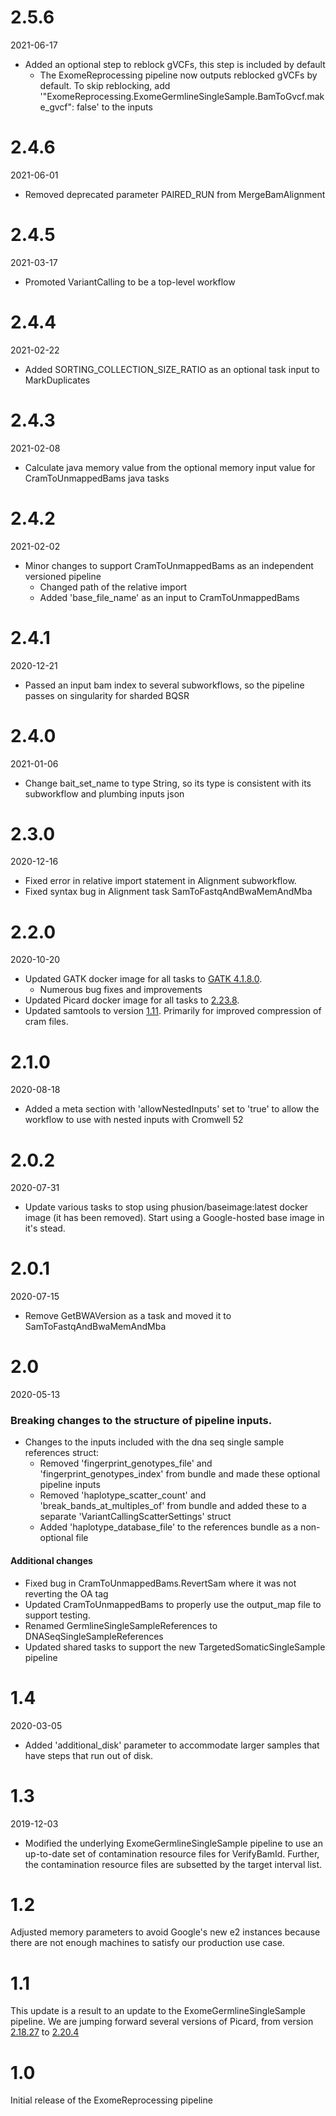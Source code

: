 # 2.5.6
2021-06-17 

* Added an optional step to reblock gVCFs, this step is included by default
    * The ExomeReprocessing pipeline now outputs reblocked gVCFs by default. To skip reblocking, add '"ExomeReprocessing.ExomeGermlineSingleSample.BamToGvcf.make_gvcf": false' to the inputs

# 2.4.6
2021-06-01 

* Removed deprecated parameter PAIRED_RUN from MergeBamAlignment

# 2.4.5
2021-03-17

* Promoted VariantCalling to be a top-level workflow

# 2.4.4
2021-02-22

* Added SORTING_COLLECTION_SIZE_RATIO as an optional task input to MarkDuplicates

# 2.4.3
2021-02-08

* Calculate java memory value from the optional memory input value for CramToUnmappedBams java tasks

# 2.4.2
2021-02-02

* Minor changes to support CramToUnmappedBams as an independent versioned pipeline
    * Changed path of the relative import
    * Added 'base_file_name' as an input to CramToUnmappedBams

# 2.4.1
2020-12-21

* Passed an input bam index to several subworkflows, so the pipeline passes on singularity for sharded BQSR

# 2.4.0
2021-01-06

* Change bait_set_name to type String, so its type is consistent with its subworkflow and plumbing inputs json

# 2.3.0
2020-12-16

* Fixed error in relative import statement in Alignment subworkflow.
* Fixed syntax bug in Alignment task SamToFastqAndBwaMemAndMba

# 2.2.0
2020-10-20

* Updated GATK docker image for all tasks to [GATK 4.1.8.0](https://github.com/broadinstitute/gatk/releases/tag/4.1.8.0).
    * Numerous bug fixes and improvements
* Updated Picard docker image for all tasks to [2.23.8](https://github.com/broadinstitute/picard/releases/tag/2.23.8).
* Updated samtools to version [1.11](https://github.com/samtools/samtools/releases/tag/1.11).  Primarily for improved compression of cram files.

# 2.1.0
2020-08-18

* Added a meta section with 'allowNestedInputs' set to 'true' to allow the workflow to use with nested inputs with Cromwell 52

# 2.0.2
2020-07-31

* Update various tasks to stop using phusion/baseimage:latest docker image (it has been removed).  Start using a Google-hosted base image in it's stead.

# 2.0.1
2020-07-15

* Remove GetBWAVersion as a task and moved it to SamToFastqAndBwaMemAndMba

# 2.0 
2020-05-13

### Breaking changes to the structure of pipeline inputs. 
* Changes to the inputs included with the dna seq single sample references struct:
    * Removed 'fingerprint_genotypes_file' and 'fingerprint_genotypes_index' from bundle and made these optional pipeline inputs
    * Removed 'haplotype_scatter_count' and 'break_bands_at_multiples_of' from bundle and added these to a separate 'VariantCallingScatterSettings' struct
    * Added 'haplotype_database_file' to the references bundle as a non-optional file
#### Additional changes
* Fixed bug in CramToUnmappedBams.RevertSam where it was not reverting the OA tag
* Updated CramToUnmappedBams to properly use the output_map file to support testing.
* Renamed GermlineSingleSampleReferences to DNASeqSingleSampleReferences
* Updated shared tasks to support the new TargetedSomaticSingleSample pipeline

# 1.4
2020-03-05

* Added 'additional_disk' parameter to accommodate larger samples that have steps that run out of disk.

# 1.3
2019-12-03

* Modified the underlying ExomeGermlineSingleSample pipeline to use an up-to-date set of contamination resource files for VerifyBamId.  Further, the contamination resource files are subsetted by the target interval list.

# 1.2
Adjusted memory parameters to avoid Google's new e2 instances because there are not enough machines to satisfy our production use case.

# 1.1
This update is a result to an update to the ExomeGermlineSingleSample pipeline. 
We are jumping forward several versions of Picard, from version [2.18.27](https://github.com/broadinstitute/picard/releases/tag/2.18.27) to [2.20.4](https://github.com/broadinstitute/picard/releases/tag/2.20.4)

# 1.0
Initial release of the ExomeReprocessing pipeline
